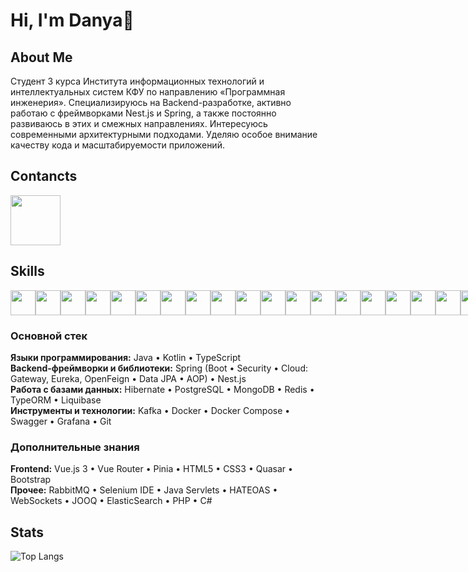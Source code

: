# Hi, I'm Danya👋

## About Me

Студент 3 курса Института информационных технологий и интеллектуальных систем КФУ по направлению «Программная инженерия». Специализируюсь на Backend-разработке, активно работаю с фреймворками Nest.js и Spring, а также постоянно развиваюсь в этих и смежных направлениях. Интересуюсь современными архитектурными подходами. Уделяю особое внимание качеству кода и масштабируемости приложений.
<br/>

## Contancts

<div style="display:flex">
  <div style="width: 100px">
    <a href="https://t.me/Kasimov_Danil">
      <img width="80px" src="https://img.shields.io/badge/Telegram-2CA5E0?style=for-the-badge&logo=telegram&logoColor=white" />
    </a>
  </div>
</div>

## Skills

<div style="display: flex">
  <img width="40px" src="https://user-images.githubusercontent.com/25181517/117201156-9a724800-adec-11eb-9a9d-3cd0f67da4bc.png" /> 
  <img width="40px" src="https://raw.githubusercontent.com/marwin1991/profile-technology-icons/refs/heads/main/icons/kotlin.png" /> 
  <img width="40px" src="https://user-images.githubusercontent.com/25181517/117201470-f6d56780-adec-11eb-8f7c-e70e376cfd07.png" /> 
  <img width="40px" src="https://user-images.githubusercontent.com/25181517/183891303-41f257f8-6b3d-487c-aa56-c497b880d0fb.png" /> 
  <img width="40px" src="https://user-images.githubusercontent.com/25181517/117207493-49665200-adf4-11eb-808e-a9c0fcc2a0a0.png" /> 
  <img width="40px" src="https://user-images.githubusercontent.com/25181517/186711335-a3729606-5a78-4496-9a36-06efcc74f800.png" /> 
  <img width="40px" src="https://user-images.githubusercontent.com/25181517/117447155-6a868a00-af3d-11eb-9cfe-245df15c9f3f.png" /> 
  <img width="40px" src="https://user-images.githubusercontent.com/25181517/117448124-a2da9800-af3e-11eb-85d2-bd1b69b65603.png" /> 
  <img width="40px" src="https://user-images.githubusercontent.com/25181517/117208740-bfb78400-adf5-11eb-97bb-09072b6bedfc.png" /> 
  <img width="40px" src="https://user-images.githubusercontent.com/25181517/182884894-d3fa6ee0-f2b4-4960-9961-64740f533f2a.png" /> 
  <img width="40px" src="https://user-images.githubusercontent.com/25181517/117207330-263ba280-adf4-11eb-9b97-0ac5b40bc3be.png" /> 
  <img width="40px" src="https://user-images.githubusercontent.com/25181517/192107004-2d2fff80-d207-4916-8a3e-130fee5ee495.png" /> 
  <img width="40px" src="https://github.com/marwin1991/profile-technology-icons/assets/136815194/50342602-8025-4030-b492-550f2eaa4073" /> 
  <img width="40px" src="https://raw.githubusercontent.com/marwin1991/profile-technology-icons/refs/heads/main/icons/typescript.png" />
  <img width="40px" src="https://raw.githubusercontent.com/marwin1991/profile-technology-icons/refs/heads/main/icons/nest_js.png" /> 
  <img width="40px" src="https://raw.githubusercontent.com/marwin1991/profile-technology-icons/refs/heads/main/icons/liquibase.png" /> 
  <img width="40px" src="https://raw.githubusercontent.com/marwin1991/profile-technology-icons/refs/heads/main/icons/mongodb.png" /> 
  <img width="40px" src="https://raw.githubusercontent.com/marwin1991/profile-technology-icons/refs/heads/main/icons/grafana.png" /> 
  <img width="40px" src="https://raw.githubusercontent.com/marwin1991/profile-technology-icons/refs/heads/main/icons/elasticsearch.png" /> 

</div>

### Основной стек

**Языки программирования:** Java • Kotlin • TypeScript  
**Backend-фреймворки и библиотеки:** Spring (Boot • Security • Cloud: Gateway, Eureka, OpenFeign • Data JPA • AOP) • Nest.js  
**Работа с базами данных:** Hibernate • PostgreSQL • MongoDB • Redis • TypeORM • Liquibase  
**Инструменты и технологии:** Kafka • Docker • Docker Compose • Swagger • Grafana • Git


### Дополнительные знания

**Frontend:** Vue.js 3 • Vue Router • Pinia • HTML5 • CSS3 • Quasar • Bootstrap  
**Прочее:** RabbitMQ • Selenium IDE • Java Servlets • HATEOAS • WebSockets • JOOQ • ElasticSearch • PHP • C#


## Stats

![Top Langs](https://github-readme-stats.vercel.app/api/top-langs/?username=DanyaKasimov&layout=compact)
